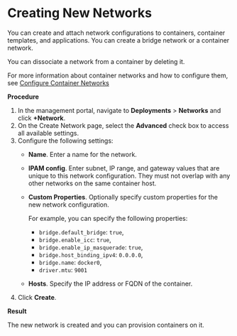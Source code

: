# Creating New Networks #

You can create and attach network configurations to containers, container templates, and applications. You can create a bridge network or a container network. 

You can dissociate a network from a container by deleting it.

For more information about container networks and how to configure them, see [Configure Container Networks](../vic_vsphere_admin/container_networks.md)

**Procedure**

1. In the management portal, navigate to **Deployments** > **Networks** and click **+Network**.
2. On the Create Network page, select the **Advanced** check box to access all available settings.
2. Configure the following settings:
    - **Name**. Enter a name for the network.
    - **IPAM config**. Enter subnet, IP range, and gateway values that are unique to this network configuration. They must not overlap with any other networks on the same container host.
    - **Custom Properties**. Optionally specify custom properties for the new network configuration.
        
        For example, you can specify the following properties: 
        
        - `bridge.default_bridge`: `true`,
        - `bridge.enable_icc`: `true`,
        - `bridge.enable_ip_masquerade`: `true`,
        - `bridge.host_binding_ipv4`: `0.0.0.0`,
        - `bridge.name`: `docker0`,
        - `driver.mtu`: `9001`
       
    - **Hosts**. Specify the IP address or FQDN of the container.
3. Click **Create**.

**Result**

The new network is created and you can provision containers on it.